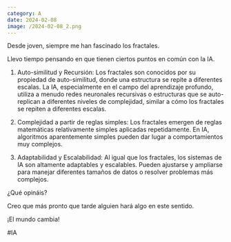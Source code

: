 ```yaml
--- 
category: A 
date: 2024-02-08 
image: /2024-02-08_2.png 
--- 
```


Desde joven, siempre me han fascinado los fractales.

Llevo tiempo pensando en que tienen ciertos puntos en común con la IA.

1) Auto-similitud y Recursión: Los fractales son conocidos por su propiedad de auto-similitud, donde una estructura se repite a diferentes escalas. La IA, especialmente en el campo del aprendizaje profundo, utiliza a menudo redes neuronales recursivas o estructuras que se auto-replican a diferentes niveles de complejidad, similar a cómo los fractales se repiten a diferentes escalas.

2) Complejidad a partir de reglas simples: Los fractales emergen de reglas matemáticas relativamente simples aplicadas repetidamente. En IA, algoritmos aparentemente simples pueden dar lugar a comportamientos muy complejos.

3) Adaptabilidad y Escalabilidad: Al igual que los fractales, los sistemas de IA son altamente adaptables y escalables. Pueden ajustarse y ampliarse para manejar diferentes tamaños de datos o resolver problemas más complejos.

¿Qué opináis?

Creo que más pronto que tarde alguien hará algo en este sentido.

¡El mundo cambia!

#IA
